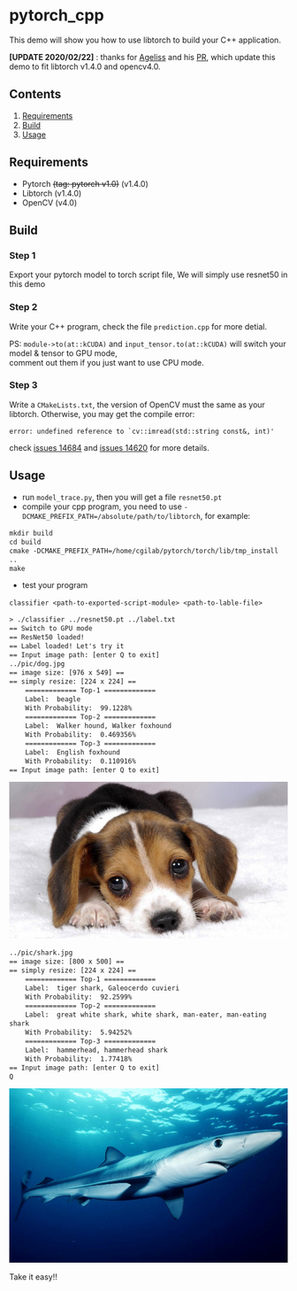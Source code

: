 # pytorch_cpp

This demo will show you how to use libtorch to build your C++ application.

**[UPDATE 2020/02/22]** : thanks for [Ageliss](https://github.com/Ageliss) and his [PR](https://github.com/BIGBALLON/PyTorch-CPP/pull/4), which update this demo to fit libtorch v1.4.0 and opencv4.0.

## Contents

1. [Requirements](#requirements)
2. [Build](#build)
3. [Usage](#usage)


## Requirements

- Pytorch ~~(tag: pytorch v1.0)~~ (v1.4.0)
- Libtorch (v1.4.0)
- OpenCV (v4.0)

## Build

### Step 1

Export your pytorch model to torch script file, We will simply use resnet50 in this demo

### Step 2

Write your C++ program, check the file ``prediction.cpp`` for more detial.  

PS: ``module->to(at::kCUDA)`` and ``input_tensor.to(at::kCUDA)`` will switch your model & tensor to GPU mode,  
comment out them if you just want to use CPU mode. 


### Step 3

Write a ``CMakeLists.txt``, the version of OpenCV must the same as your libtorch.
Otherwise, you may get the compile error:

```
error: undefined reference to `cv::imread(std::string const&, int)'
```

check [issues 14684](https://github.com/pytorch/pytorch/issues/14684) and [issues 14620](https://github.com/pytorch/pytorch/issues/14620) for more details.

## Usage

- run ``model_trace.py``,   then you will get a file ``resnet50.pt``
- compile your cpp program, you need to use ``-DCMAKE_PREFIX_PATH=/absolute/path/to/libtorch``, for example:

```
mkdir build
cd build
cmake -DCMAKE_PREFIX_PATH=/home/cgilab/pytorch/torch/lib/tmp_install ..
make
```

- test your program

``classifier <path-to-exported-script-module> <path-to-lable-file>``

```
> ./classifier ../resnet50.pt ../label.txt
== Switch to GPU mode
== ResNet50 loaded!
== Label loaded! Let's try it
== Input image path: [enter Q to exit]
../pic/dog.jpg
== image size: [976 x 549] ==
== simply resize: [224 x 224] ==
    ============= Top-1 =============
    Label:  beagle
    With Probability:  99.1228%
    ============= Top-2 =============
    Label:  Walker hound, Walker foxhound
    With Probability:  0.469356%
    ============= Top-3 =============
    Label:  English foxhound
    With Probability:  0.110916%
== Input image path: [enter Q to exit]
```
![](./pic/dog.jpg)

```
../pic/shark.jpg
== image size: [800 x 500] ==
== simply resize: [224 x 224] ==
    ============= Top-1 =============
    Label:  tiger shark, Galeocerdo cuvieri
    With Probability:  92.2599%
    ============= Top-2 =============
    Label:  great white shark, white shark, man-eater, man-eating shark
    With Probability:  5.94252%
    ============= Top-3 =============
    Label:  hammerhead, hammerhead shark
    With Probability:  1.77418%
== Input image path: [enter Q to exit]
Q
```
![](./pic/shark.jpg)


Take it easy!!
